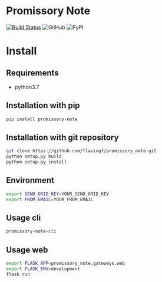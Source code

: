 # Promissory Note

[![Build Status](https://travis-ci.com/flaviogf/promissory_note.svg?token=bkkT2qxAYSKVeVzJQpE7&branch=master)](https://travis-ci.com/flaviogf/promissory_note)
![GitHub](https://img.shields.io/github/license/flaviogf/promissory_note.svg)
![PyPI](https://img.shields.io/pypi/v/promissory-note.svg)

# Install

## Requirements

- python3.7 

## Installation with pip

```bash
pip install promissory-note
```

## Installation with git repository

```bash
git clone https://github.com/flaviogf/promissory_note.git
python setup.py build
python setup.py install
```

## Environment

```bash
export SEND_GRID_KEY=YOUR_SEND_GRID_KEY
export FROM_EMAIL=YOUR_FROM_EMAIL
```

## Usage cli
```bash
promissory-note-cli
```

## Usage web
```bash
export FLASK_APP=promissory_note.gateways.web
export FLASK_ENV=development
flask run
```
